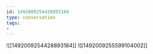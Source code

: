 ```yaml
---
id: 1492009254428893184
type: conversation
tags:
- 
---
```

![[1492009254428893184]]
![[1492009255599104002]]

